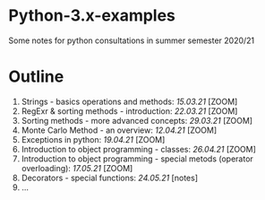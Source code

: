 # Python-3.x-examples
Some notes for python consultations in summer semester 2020/21

# Outline

1. Strings - basics operations and methods: *15.03.21* [ZOOM]
2. RegExr & sorting methods - introduction: *22.03.21* [ZOOM]
3. Sorting methods - more advanced concepts: *29.03.21* [ZOOM]
4. Monte Carlo Method - an overview: *12.04.21* [ZOOM]
5. Exceptions in python: *19.04.21* [ZOOM]
6. Introduction to object programming - classes: *26.04.21* [ZOOM]
7. Introduction to object programming - special metods (operator overloading): *17.05.21* [ZOOM]
8. Decorators - special functions: *24.05.21* [notes]
9. ...
